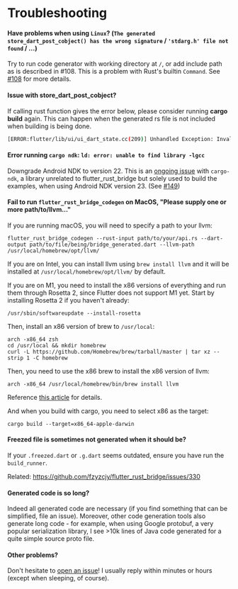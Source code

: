 # Troubleshooting

#### Have problems when using `Linux`? (`The generated store_dart_post_cobject() has the wrong signature` / `'stdarg.h' file not found` / ...)

Try to run code generator with working directory at `/`, or add include path as is described in #108. This is a problem with Rust's builtin `Command`. See [#108](https://github.com/fzyzcjy/flutter_rust_bridge/issues/108) for more details.

#### Issue with store_dart_post_cobject?

If calling rust function gives the error below, please consider running **cargo build** again. This can happen when the generated rs file is not included when building is being done.
```sh
[ERROR:flutter/lib/ui/ui_dart_state.cc(209)] Unhandled Exception: Invalid argument(s): Failed to lookup symbol 'store_dart_post_cobject': target/debug/libadder.so: undefined symbol: store_dart_post_cobject
```

#### Error running `cargo ndk`: `ld: error: unable to find library -lgcc`

Downgrade Android NDK to version 22. This is an [ongoing issue](https://github.com/bbqsrc/cargo-ndk/issues/22) with `cargo-ndk`, a library unrelated to flutter_rust_bridge but solely used to build the examples, when using Android NDK version 23. (See [#149](https://github.com/fzyzcjy/flutter_rust_bridge/issues/149))

#### Fail to run `flutter_rust_bridge_codegen` on MacOS, "Please supply one or more path/to/llvm..."

If you are running macOS, you will need to specify a path to your llvm:
```shell
flutter_rust_bridge_codegen --rust-input path/to/your/api.rs --dart-output path/to/file/being/bridge_generated.dart --llvm-path /usr/local/homebrew/opt/llvm/
```
If you are on Intel, you can install llvm using `brew install llvm` and it will be installed at `/usr/local/homebrew/opt/llvm/` by default.

If you are on M1, you need to install the x86 versions of everything and run them through Rosetta 2, since Flutter does not support M1 yet. Start by installing Rosetta 2 if you haven't already:

```shell
/usr/sbin/softwareupdate --install-rosetta
```
Then, install an x86 version of brew to `/usr/local`:
```shell
arch -x86_64 zsh
cd /usr/local && mkdir homebrew
curl -L https://github.com/Homebrew/brew/tarball/master | tar xz --strip 1 -C homebrew
```
Then, you need to use the x86 brew to install the x86 version of llvm:
```shell
arch -x86_64 /usr/local/homebrew/bin/brew install llvm
```
Reference [this article](https://www.wisdomgeek.com/development/installing-intel-based-packages-using-homebrew-on-the-m1-mac/) for details.

And when you build with cargo, you need to select x86 as the target:

```shell
cargo build --target=x86_64-apple-darwin
```

#### Freezed file is sometimes not generated when it should be?

If your `.freezed.dart` or `.g.dart` seems outdated, ensure you have run the `build_runner`.

Related: https://github.com/fzyzcjy/flutter_rust_bridge/issues/330

#### Generated code is so long?

Indeed all generated code are necessary (if you find something that can be simplified, file an issue). Moreover, other code generation tools also generate long code - for example, when using Google protobuf, a very popular serialization library, I see >10k lines of Java code generated for a quite simple source proto file.

#### Other problems?

Don't hesitate to [open an issue](https://github.com/fzyzcjy/flutter_rust_bridge/issues/new/choose)! I usually reply within minutes or hours (except when sleeping, of course).
